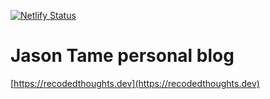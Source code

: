 [![Netlify Status](https://api.netlify.com/api/v1/badges/6ecfdd33-666d-4231-916a-ea725b825441/deploy-status)](https://app.netlify.com/sites/serene-agnesi-1b79ba/deploys)

# Jason Tame personal blog

[https://recodedthoughts.dev](https://recodedthoughts.dev)
